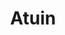 ---
blog: https://atuin.sh/blog/
git: https://github.com/ellie/atuin
logohandle: atuinsh
sort: atuin
title: Atuin
twitter: https://x.com/atuinsh
website: https://atuin.sh/
---